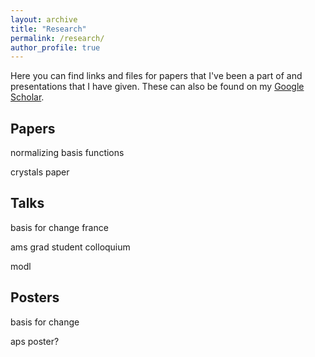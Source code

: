 ```yaml
---
layout: archive
title: "Research"
permalink: /research/
author_profile: true
---
```


Here you can find links and files for papers that I've been a part of and presentations that I have given. These can also be found on my [Google Scholar](https://scholar.google.com/citations?user=ndFK6AsAAAAJ&hl=en).
<!-- {% include base_path %} -->
Papers
------
normalizing basis functions

crystals paper

Talks
------
basis for change france

ams grad student colloquium

modl

Posters
------

basis for change

aps poster?


